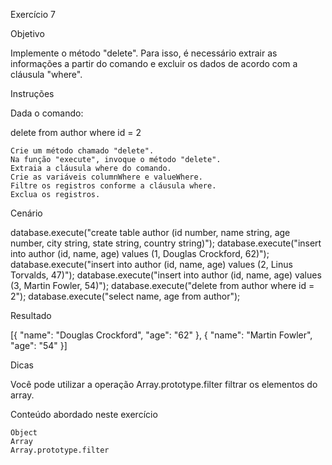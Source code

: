 
Exercício 7

Objetivo


Implemente o método "delete". Para isso, é necessário extrair as informações a partir do comando e excluir os dados de acordo com a cláusula "where".


Instruções


Dada o comando:


delete from author where id = 2


    Crie um método chamado "delete".
    Na função "execute", invoque o método "delete".
    Extraia a cláusula where do comando.
    Crie as variáveis columnWhere e valueWhere.
    Filtre os registros conforme a cláusula where.
    Exclua os registros.


Cenário


database.execute("create table author (id number, name string, age number, city string, state string, country string)");
database.execute("insert into author (id, name, age) values (1, Douglas Crockford, 62)");
database.execute("insert into author (id, name, age) values (2, Linus Torvalds, 47)");
database.execute("insert into author (id, name, age) values (3, Martin Fowler, 54)");
database.execute("delete from author where id = 2");
database.execute("select name, age from author");


Resultado


[{
    "name": "Douglas Crockford",
    "age": "62"
}, {
    "name": "Martin Fowler",
    "age": "54"
}]


Dicas


Você pode utilizar a operação Array.prototype.filter filtrar os elementos do array.


Conteúdo abordado neste exercício


    Object
    Array
    Array.prototype.filter

